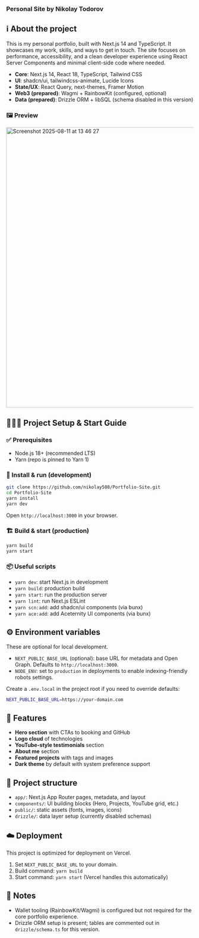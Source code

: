 ### Personal Site by Nikolay Todorov

## ℹ️ About the project
This is my personal portfolio, built with Next.js 14 and TypeScript. It showcases my work, skills, and ways to get in touch. The site focuses on performance, accessibility, and a clean developer experience using React Server Components and minimal client-side code where needed.

- **Core**: Next.js 14, React 18, TypeScript, Tailwind CSS
- **UI**: shadcn/ui, tailwindcss-animate, Lucide Icons
- **State/UX**: React Query, next-themes, Framer Motion
- **Web3 (prepared)**: Wagmi + RainbowKit (configured, optional)
- **Data (prepared)**: Drizzle ORM + libSQL (schema disabled in this version)

### 🖼️ Preview
<img width="1469" height="753" alt="Screenshot 2025-08-11 at 13 46 27" src="https://github.com/user-attachments/assets/7e9a965b-ddfd-4993-a9b7-785f56f94538" />

## 👨🏼‍💻 Project Setup & Start Guide

### ✅ Prerequisites
- Node.js 18+ (recommended LTS)
- Yarn (repo is pinned to Yarn 1)

### 🚀 Install & run (development)
```bash
git clone https://github.com/nikolay508/Portfolio-Site.git
cd Portfolio-Site
yarn install
yarn dev
```

Open `http://localhost:3000` in your browser.

### 🏗️ Build & start (production)
```bash
yarn build
yarn start
```

### 📦 Useful scripts
- `yarn dev`: start Next.js in development
- `yarn build`: production build
- `yarn start`: run the production server
- `yarn lint`: run Next.js ESLint
- `yarn scn:add`: add shadcn/ui components (via bunx)
- `yarn ace:add`: add Aceternity UI components (via bunx)


## ⚙️ Environment variables
These are optional for local development.

- `NEXT_PUBLIC_BASE_URL` (optional): base URL for metadata and Open Graph. Defaults to `http://localhost:3000`.
- `NODE_ENV`: set to `production` in deployments to enable indexing-friendly robots settings.

Create a `.env.local` in the project root if you need to override defaults:
```bash
NEXT_PUBLIC_BASE_URL=https://your-domain.com
```


## 🧩 Features
- **Hero section** with CTAs to booking and GitHub
- **Logo cloud** of technologies
- **YouTube-style testimonials** section
- **About me** section
- **Featured projects** with tags and images
- **Dark theme** by default with system preference support


## 📁 Project structure
- `app/`: Next.js App Router pages, metadata, and layout
- `components/`: UI building blocks (Hero, Projects, YouTube grid, etc.)
- `public/`: static assets (fonts, images, icons)
- `drizzle/`: data layer setup (currently disabled schemas)


## ☁️ Deployment
This project is optimized for deployment on Vercel.

1) Set `NEXT_PUBLIC_BASE_URL` to your domain.
2) Build command: `yarn build`
3) Start command: `yarn start` (Vercel handles this automatically)


## 📜 Notes
- Wallet tooling (RainbowKit/Wagmi) is configured but not required for the core portfolio experience.
- Drizzle ORM setup is present; tables are commented out in `drizzle/schema.ts` for this version.
